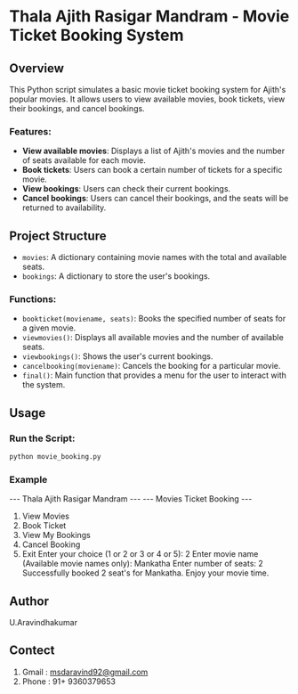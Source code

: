 # Thala Ajith Rasigar Mandram - Movie Ticket Booking System

## Overview
This Python script simulates a basic movie ticket booking system for Ajith's popular movies. It allows users to view available movies, book tickets, view their bookings, and cancel bookings.

### Features:
- **View available movies**: Displays a list of Ajith's movies and the number of seats available for each movie.
- **Book tickets**: Users can book a certain number of tickets for a specific movie.
- **View bookings**: Users can check their current bookings.
- **Cancel bookings**: Users can cancel their bookings, and the seats will be returned to availability.

## Project Structure
- `movies`: A dictionary containing movie names with the total and available seats.
- `bookings`: A dictionary to store the user's bookings.

### Functions:
- `bookticket(moviename, seats)`: Books the specified number of seats for a given movie.
- `viewmovies()`: Displays all available movies and the number of available seats.
- `viewbookings()`: Shows the user's current bookings.
- `cancelbooking(moviename)`: Cancels the booking for a particular movie.
- `final()`: Main function that provides a menu for the user to interact with the system.

## Usage
### Run the Script:
```bash
python movie_booking.py
```

### Example

--- Thala Ajith Rasigar Mandram ---
--- Movies Ticket Booking ---
1. View Movies
2. Book Ticket
3. View My Bookings
4. Cancel Booking
5. Exit
Enter your choice (1 or 2 or 3 or 4 or 5): 2
Enter movie name (Available movie names only): Mankatha
Enter number of seats: 2
Successfully booked 2 seat's for Mankatha. Enjoy your movie time.

## Author
U.Aravindhakumar
## Contect
1. Gmail : msdaravind92@gmail.com
2. Phone : 91+ 9360379653
